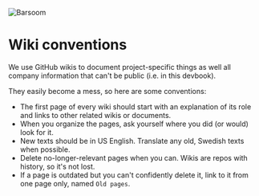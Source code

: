 ![Barsoom](http://barsoom.se/barsoom.png)

# Wiki conventions

We use GitHub wikis to document project-specific things as well all company information that can't be public (i.e. in this devbook).

They easily become a mess, so here are some conventions:

* The first page of every wiki should start with an explanation of its role and links to other related wikis or documents.
* When you organize the pages, ask yourself where you did (or would) look for it.
* New texts should be in US English. Translate any old, Swedish texts when possible.
* Delete no-longer-relevant pages when you can. Wikis are repos with history, so it's not lost.
* If a page is outdated but you can't confidently delete it, link to it from one page only, named `Old pages`.

